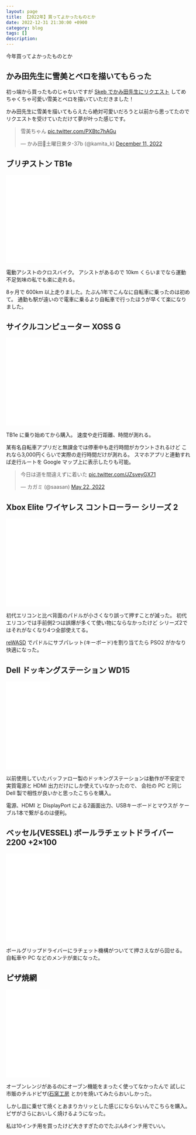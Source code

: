 ```yaml
---
layout: page
title: 【2022年】買ってよかったものとか
date: 2022-12-31 21:30:00 +0900
category: blog
tags: []
description:
---
```


今年買ってよかったものとか

## かみ田先生に雪美とペロを描いてもらった

初っ端から買ったものじゃないですが
[Skeb でかみ田先生にリクエスト](https://skeb.jp/@kamita_k/works/17)
してめちゃくちゃ可愛い雪美とペロを描いていただきました！

かみ田先生に雪美を描いてもらえたら絶対可愛いだろうと以前から思ってたので
リクエストを受けていただけて夢が叶った感じです。

<blockquote class="twitter-tweet"><p lang="ja" dir="ltr">雪美ちゃん <a href="https://t.co/PXBtc7hAGu">pic.twitter.com/PXBtc7hAGu</a></p>&mdash; かみ田🥲土曜日東タ-37b (@kamita_k) <a href="https://twitter.com/kamita_k/status/1601831710286827521?ref_src=twsrc%5Etfw">December 11, 2022</a></blockquote>
<script async src="https://platform.twitter.com/widgets.js" charset="utf-8"></script>

## ブリヂストン TB1e

<iframe sandbox="allow-popups allow-scripts allow-modals allow-forms allow-same-origin" style="width:120px;height:240px;" marginwidth="0" marginheight="0" scrolling="no" frameborder="0" src="//rcm-fe.amazon-adsystem.com/e/cm?lt1=_blank&bc1=000000&IS2=1&bg1=FFFFFF&fc1=000000&lc1=0000FF&t=saasan-22&language=ja_JP&o=9&p=8&l=as4&m=amazon&f=ifr&ref=as_ss_li_til&asins=B09VGJHKQ2&linkId=2f4aa407e5f608bca63c72aaf8596f1f"></iframe>

電動アシストのクロスバイク。
アシストがあるので 10km くらいまでなら運動不足気味の私でも楽に走れる。

8ヶ月で 600km 以上走りました。たぶん1年でこんなに自転車に乗ったのは初めて。
通勤も駅が遠いので電車に乗るより自転車で行ったほうが早くて楽になりました。

## サイクルコンピューター XOSS G 

<iframe sandbox="allow-popups allow-scripts allow-modals allow-forms allow-same-origin" style="width:120px;height:240px;" marginwidth="0" marginheight="0" scrolling="no" frameborder="0" src="//rcm-fe.amazon-adsystem.com/e/cm?lt1=_blank&bc1=000000&IS2=1&bg1=FFFFFF&fc1=000000&lc1=0000FF&t=saasan-22&language=ja_JP&o=9&p=8&l=as4&m=amazon&f=ifr&ref=as_ss_li_til&asins=B083WK3BV5&linkId=a5ff59980932164612698fe068ded7f4"></iframe>

TB1e に乗り始めてから購入。
速度や走行距離、時間が測れる。

某有名自転車アプリだと無課金では停車中も走行時間がカウントされるけど
これなら3,000円くらいで実際の走行時間だけが測れる。
スマホアプリと連動すれば走行ルートを Google マップ上に表示したりも可能。

<blockquote class="twitter-tweet"><p lang="ja" dir="ltr">今日は道を間違えずに着いた <a href="https://t.co/JZsveyGX71">pic.twitter.com/JZsveyGX71</a></p>&mdash; カガミ (@saasan) <a href="https://twitter.com/saasan/status/1528275360114126849?ref_src=twsrc%5Etfw">May 22, 2022</a></blockquote> <script async src="https://platform.twitter.com/widgets.js" charset="utf-8"></script> 

## Xbox Elite ワイヤレス コントローラー シリーズ 2

<iframe sandbox="allow-popups allow-scripts allow-modals allow-forms allow-same-origin" style="width:120px;height:240px;" marginwidth="0" marginheight="0" scrolling="no" frameborder="0" src="//rcm-fe.amazon-adsystem.com/e/cm?lt1=_blank&bc1=000000&IS2=1&bg1=FFFFFF&fc1=000000&lc1=0000FF&t=saasan-22&language=ja_JP&o=9&p=8&l=as4&m=amazon&f=ifr&ref=as_ss_li_til&asins=B07V8VMY9Q&linkId=b3b63295d3596edf0af3ccc7ca3f46a1"></iframe>

初代エリコンと比べ背面のパドルが小さくなり誤って押すことが減った。
初代エリコンでは手前側2つは誤爆が多くて使い物にならなかったけど
シリーズ2ではそれがなくなり4つ全部使えてる。

[reWASD](https://www.rewasd.com/)
でパドルにサブパレット(キーボード)を割り当てたら PSO2 がかなり快適になった。

## Dell ドッキングステーション WD15

<iframe sandbox="allow-popups allow-scripts allow-modals allow-forms allow-same-origin" style="width:120px;height:240px;" marginwidth="0" marginheight="0" scrolling="no" frameborder="0" src="//rcm-fe.amazon-adsystem.com/e/cm?lt1=_blank&bc1=000000&IS2=1&bg1=FFFFFF&fc1=000000&lc1=0000FF&t=saasan-22&language=ja_JP&o=9&p=8&l=as4&m=amazon&f=ifr&ref=as_ss_li_til&asins=B07J5P9TJD&linkId=fb2760e265626d9e7078aae22154567c"></iframe>

以前使用していたバッファロー製のドッキングステーションは動作が不安定で
実質電源と HDMI 出力だけにしか使えていなかったので、
会社の PC と同じ Dell 製で相性が良いかと思ったこちらを購入。

電源、HDMI と DisplayPort による2画面出力、USBキーボードとマウスが
ケーブル1本で繋がるのは便利。

## ベッセル(VESSEL) ボールラチェットドライバー 2200 +2×100

<iframe sandbox="allow-popups allow-scripts allow-modals allow-forms allow-same-origin" style="width:120px;height:240px;" marginwidth="0" marginheight="0" scrolling="no" frameborder="0" src="//rcm-fe.amazon-adsystem.com/e/cm?lt1=_blank&bc1=000000&IS2=1&bg1=FFFFFF&fc1=000000&lc1=0000FF&t=saasan-22&language=ja_JP&o=9&p=8&l=as4&m=amazon&f=ifr&ref=as_ss_li_til&asins=B019C821PC&linkId=250825e015f2b6f90387f187b0da2b69"></iframe>

ボールグリップドライバーにラチェット機構がついてて押さえながら回せる。
自転車や PC などのメンテが楽になった。

## ピザ焼網

<iframe sandbox="allow-popups allow-scripts allow-modals allow-forms allow-same-origin" style="width:120px;height:240px;" marginwidth="0" marginheight="0" scrolling="no" frameborder="0" src="//rcm-fe.amazon-adsystem.com/e/cm?lt1=_blank&bc1=000000&IS2=1&bg1=FFFFFF&fc1=000000&lc1=0000FF&t=saasan-22&language=ja_JP&o=9&p=8&l=as4&m=amazon&f=ifr&ref=as_ss_li_til&asins=B001U7ENTQ&linkId=c87fa8aafa0edda3083bee7a17541568"></iframe>

オーブンレンジがあるのにオーブン機能をまったく使ってなかったんで
試しに市販のチルドピザ([石窯工房](https://www.nipponham.co.jp/ishigama/) とか)を焼いてみたらおいしかった。

しかし皿に乗せて焼くとあまりカリッとした感じにならないんでこちらを購入。
ピザがさらにおいしく焼けるようになった。

私は10インチ用を買ったけど大きすぎたのでたぶん8インチ用でいい。
